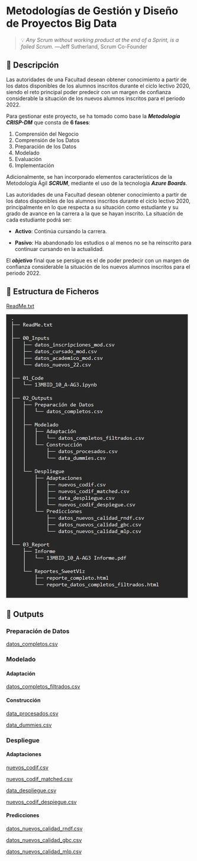 # Metodologías de Gestión y Diseño de Proyectos Big Data


>💡 *Any Scrum without working product at the end of a Sprint, is a failed Scrum.*
―Jeff Sutherland, Scrum Co-Founder

## 📃 Descripción

Las autoridades de una Facultad desean obtener conocimiento a partir de los datos disponibles de los alumnos inscritos durante el ciclo lectivo 2020, siendo el reto principal poder predecir con un margen de confianza considerable la situación de los nuevos alumnos inscritos para el periodo 2022.

Para gestionar este proyecto, se ha tomado como base la ***Metodología CRISP-DM*** que consta de **6 fases**:

1)	Comprensión del Negocio
2)	Comprensión de los Datos
3)	Preparación de los Datos
4)	Modelado
5)	Evaluación
6)	Implementación

Adicionalmente, se han incorporado elementos característicos de la Metodología Ágil ***SCRUM***, mediante el uso de la tecnología ***Azure Boards***.

Las autoridades de una Facultad desean obtener conocimiento a partir de los datos disponibles de los alumnos inscritos durante el ciclo lectivo 2020, principalmente en lo que respecta a su situación como estudiante y su grado de avance en la carrera a la que se hayan inscrito. La situación de cada estudiante podrá ser:
- **Activo**: Continúa cursando la carrera.

- **Pasivo**: Ha abandonado los estudios o al menos no se ha reinscrito para continuar cursando en la actualidad.

El ***objetivo*** final que se persigue es el de poder predecir con un margen de confianza considerable la situación de los nuevos alumnos inscritos para el periodo 2022.

## 📑 Estructura de Ficheros

[ReadMe.txt](https://raw.githubusercontent.com/vbleal/13MBID/main/README.txt)

![](https://raw.githubusercontent.com/vbleal/13MBID/main/Imag/Estructura_Ficheros.jpg)





## 📲 Outputs


### Preparación de Datos

[datos_completos.csv](https://raw.githubusercontent.com/vbleal/13MBID/main/02_Outputs/datos_completos.csv)



### Modelado

#### Adaptación

[datos_completos_filtrados.csv](https://raw.githubusercontent.com/vbleal/13MBID/main/02_Outputs/datos_completos_filtrados.csv)

#### Construcción

[data_procesados.csv](https://raw.githubusercontent.com/vbleal/13MBID/main/02_Outputs/data_procesados.csv)

[data_dummies.csv](https://raw.githubusercontent.com/vbleal/13MBID/main/02_Outputs/data_dummies.csv)




### Despliegue

#### Adaptaciones

[nuevos_codif.csv](https://raw.githubusercontent.com/vbleal/13MBID/main/02_Outputs/nuevos_codif.csv)

[nuevos_codif_matched.csv](https://raw.githubusercontent.com/vbleal/13MBID/main/02_Outputs/nuevos_codif_matched.csv)

[data_despliegue.csv](https://raw.githubusercontent.com/vbleal/13MBID/main/02_Outputs/data_despliegue.csv)

[nuevos_codif_despiegue.csv](https://raw.githubusercontent.com/vbleal/13MBID/main/02_Outputs/nuevos_codif_despliegue.csv)


#### Predicciones

[datos_nuevos_calidad_rndf.csv](https://raw.githubusercontent.com/vbleal/13MBID/main/02_Outputs/datos_nuevos_calidad_rndf.csv)

[datos_nuevos_calidad_gbc.csv](https://raw.githubusercontent.com/vbleal/13MBID/main/02_Outputs/datos_nuevos_calidad_gbc.csv)

[datos_nuevos_calidad_mlp.csv](https://raw.githubusercontent.com/vbleal/13MBID/main/02_Outputs/datos_nuevos_calidad_mlp.csv)








